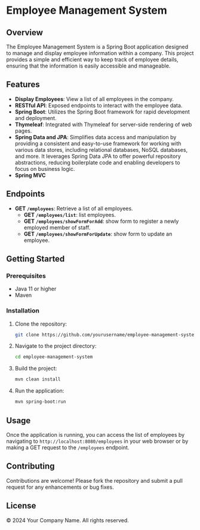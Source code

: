 # Employee Management System

## Overview

The Employee Management System is a Spring Boot application designed to manage and display employee information within a company. This project provides a simple and efficient way to keep track of employee details, ensuring that the information is easily accessible and manageable.

## Features

- **Display Employees**: View a list of all employees in the company.
- **RESTful API**: Exposed endpoints to interact with the employee data.
- **Spring Boot**: Utilizes the Spring Boot framework for rapid development and deployment.
- **Thymeleaf**: Integrated with Thymeleaf for server-side rendering of web pages.
- **Spring Data and JPA**: Simplifies data access and manipulation by providing a consistent and easy-to-use framework for working with various data stores, including relational databases, NoSQL databases, and more. It leverages Spring Data JPA to offer powerful repository abstractions, reducing boilerplate code and enabling developers to focus on business logic.
- **Spring MVC**

## Endpoints

- **GET `/employees`**: Retrieve a list of all employees.
  - **GET `/employees/list`**: list employees.
  - **GET `/employees/showFormForAdd`**: show form to register a newly employed member of staff.
  - **GET `/employees/showFormForUpdate`**: show form to update an employee.

## Getting Started

### Prerequisites

- Java 11 or higher
- Maven

### Installation

1. Clone the repository:
   ```bash
   git clone https://github.com/yourusername/employee-management-system.git
   
   ```
2. Navigate to the project directory:
   ```bash
   cd employee-management-system
   
   ```
3. Build the project:
   ```bash
   mvn clean install
   
   ```
4. Run the application:
   ```bash
   mvn spring-boot:run
   
   ```

## Usage

Once the application is running, you can access the list of employees by navigating to `http://localhost:8080/employees` in your web browser or by making a GET request to the `/employees` endpoint.

## Contributing

Contributions are welcome! Please fork the repository and submit a pull request for any enhancements or bug fixes.

## License

<p>&copy; 2024 Your Company Name. All rights reserved.</p>



